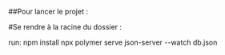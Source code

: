##Pour lancer le projet :

#Se rendre à la racine du dossier :

   run: npm install
        npx polymer serve
        json-server --watch db.json
